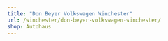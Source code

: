 ```yaml
---
title: "Don Beyer Volkswagen Winchester"
url: /winchester/don-beyer-volkswagen-winchester/
shop: Autohaus
---
```

